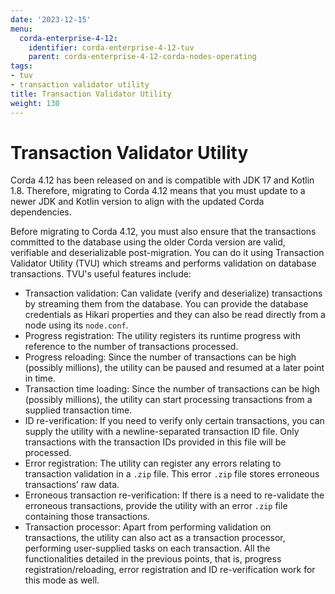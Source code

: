 ```yaml
---
date: '2023-12-15'
menu:
  corda-enterprise-4-12:
    identifier: corda-enterprise-4-12-tuv
    parent: corda-enterprise-4-12-corda-nodes-operating
tags:
- tuv
- transaction validator utility
title: Transaction Validator Utility
weight: 130
---
```


# Transaction Validator Utility

Corda 4.12 has been released on and is compatible with JDK 17 and Kotlin 1.8. Therefore, migrating to Corda 4.12 means that you must update to a newer JDK and Kotlin version to align with the updated Corda dependencies.

Before migrating to Corda 4.12, you must also ensure that the transactions committed to the database using the older Corda version are valid, verifiable and deserializable post-migration. You can do it using Transaction Validator Utility (TVU) which streams and performs validation on database transactions. TVU's useful features include:

* Transaction validation: Can validate (verify and deserialize) transactions by streaming them from the database. You can provide the database credentials as Hikari properties and they can also be read directly from a node using its `node.conf`.
* Progress registration: The utility registers its runtime progress with reference to the number of transactions processed.
* Progress reloading: Since the number of transactions can be high (possibly millions), the utility can be paused and resumed at a later point in time.
* Transaction time loading: Since the number of transactions can be high (possibly millions), the utility can start processing transactions from a supplied transaction time.
* ID re-verification: If you need to verify only certain transactions, you can supply the utility with a newline-separated transaction ID file. Only transactions with the transaction IDs provided in this file will be processed.
* Error registration: The utility can register any errors relating to transaction validation in a `.zip` file. This error `.zip` file stores erroneous transactions’ raw data.
* Erroneous transaction re-verification: If there is a need to re-validate the erroneous transactions, provide the utility with an error `.zip` file containing those transactions.
* Transaction processor: Apart from performing validation on transactions, the utility can also act as a transaction processor, performing user-supplied tasks on each transaction. All the functionalities detailed in the previous points, that is, progress registration/reloading, error registration and ID re-verification work for this mode as well.
